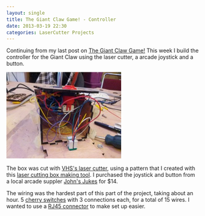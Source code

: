 ```yaml
---
layout: single
title: The Giant Claw Game! - Controller 
date: 2013-03-19 22:30
categories: LaserCutter Projects
---
```

Continuing from my last post on <a href="/the-giant-claw-game-vancouver-maker-faire-2013-project/">The Giant Claw Game!</a> This week I build the controller for the Giant Claw using the laser cutter, a arcade joystick and a button.

<img class="size-medium wp-image-3209 alignright" alt="messing wiring" src="/public/uploads/2013/03/2013-03-04-14.55.00-300x225.jpg" width="300" height="225" />

The box was cut with <a href="http://vancouver.hackspace.ca/wp/">VHS's laser cutter</a>, using a pattern that I created with this <a href="http://boxmaker.rahulbotics.com/">laser cutting box making tool</a>. I purchased the joystick and button from a local arcade suppler <a href="http://www.flippers.com/">John's Jukes</a> for $14.

The wiring was the hardest part of this part of the project, taking about an hour. 5 <a href="http://www.cherrycorp.com/english/switches/miniature/d4.htm">cherry switches</a> with 3 connections each, for a total of 15 wires. I wanted to use a <a href="http://en.wikipedia.org/wiki/Modular_connector#8P8C">RJ45 connector</a> to make set up easier.

&nbsp;

&nbsp;
